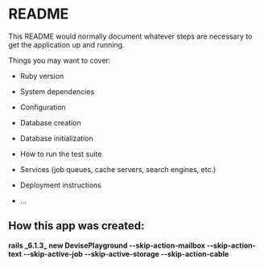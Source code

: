 # README

This README would normally document whatever steps are necessary to get the
application up and running.

Things you may want to cover:

* Ruby version

* System dependencies

* Configuration

* Database creation

* Database initialization

* How to run the test suite

* Services (job queues, cache servers, search engines, etc.)

* Deployment instructions

* ...

## How this app was created:

**rails \_6.1.3_ new DevisePlayground --skip-action-mailbox --skip-action-text --skip-active-job --skip-active-storage --skip-action-cable**

